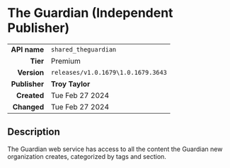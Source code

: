 # The Guardian (Independent Publisher)
| | |
|-:|-|
|**API name**|`shared_theguardian`|
|**Tier**|Premium|
|**Version**|`releases/v1.0.1679\1.0.1679.3643`|
|**Publisher**|**Troy Taylor**|
|**Created**|Tue Feb 27 2024|
|**Changed**|Tue Feb 27 2024|

## Description
The Guardian web service has access to all the content the Guardian new organization creates, categorized by tags and section.
